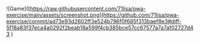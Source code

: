 ![Game]([https://raw.githubusercontent.com/71lisa/pwa-exercise/main/assets/screenshot.png](https://github.com/71lisa/pwa-exercise/commit/ad73e93d2602ff3e524b796f0f685f313baef8e3#diff-5f18a83f37eca4a0292f2beab18a599f4cb385bce57cc67577a7a7af02727d43
)
